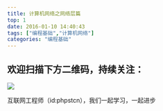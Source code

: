 ```yaml
---
title: 计算机网络之网络层篇
top: 1
date: 2016-01-10 14:40:43
tags: ["编程基础","计算机网络"]
categories: "编程基础"
---
```



## 欢迎扫描下方二维码，持续关注：
![](https://ww1.sinaimg.cn/large/a616b9a4gy1g4xzv954a4j20760763yo.jpg)

互联网工程师（id:phpstcn），我们一起学习，一起进步